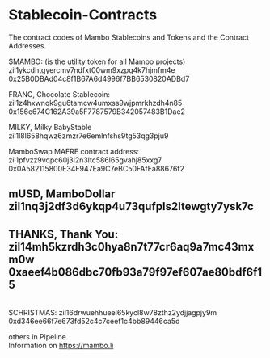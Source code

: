 # Stablecoin-Contracts
The contract codes of Mambo Stablecoins and Tokens and the Contract Addresses.

$MAMBO: (is the utility token for all Mambo projects)<br> 
zil1ykcdhtgyercmv7ndfxt00wm9xzpq4k7hjmfm4e <br>
0x25B0DBAd04c8f1B67A6d4996f7BB6530820ADBd7

FRANC, Chocolate Stablecoin: <br>
zil1z4hxwnqk9gu6tamcw4umxss9wjpmrkhzdh4n85 <br>
0x156e674C162A39a5F7787579B342057483B1Dae2 <br>

MILKY, Milky BabyStable <br>
zil1l8l658hqwz6zmzr7e6emlnfshs9tg53qg3pju9 <br>

MamboSwap MAFRE contract address:<BR> 
zil1pfvzz9vqpc60j3l2n3ltc586l65gvahj85xxg7 <br>
0x0A582115800E34F947Ea9C7eBC50FAfEa88676f2 <br>
  
mUSD, MamboDollar<BR> 
zil1nq3j2df3d6ykqp4u73qufpls2ltewgty7ysk7c <br>
----
THANKS, Thank You: zil14mh5kzrdh3c0hya8n7t77cr6aq9a7mc43mxm0w
0xaeef4b086dbc70fb93a79f97ef607ae80bdf6f15 <BR> 
  -----
<BR> $CHRISTMAS: zil16drwuehhueel65kycl8w78zthz2ydjjagpjy9m
0xd346ee66f7e673fd52c4c7ceef1c4bb89446ca5d


others in Pipeline. <br>
Information on https://mambo.li
